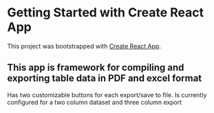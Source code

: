 # Getting Started with Create React App

This project was bootstrapped with [Create React App](https://github.com/facebook/create-react-app).

## This app is framework for compiling and exporting table data in PDF and excel format 

Has two customizable buttons for each export/save to file. Is currently configured for a two column dataset and three column export